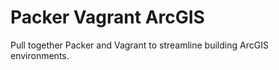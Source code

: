 # Packer Vagrant ArcGIS

Pull together Packer and Vagrant to streamline building ArcGIS environments.
